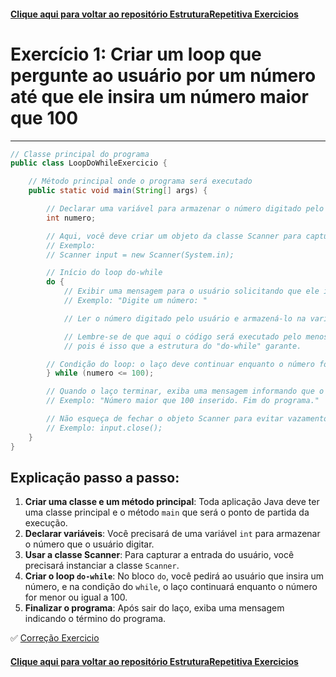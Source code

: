 #### [Clique aqui para voltar ao repositório EstruturaRepetitiva Exercicios](https://github.com/gabrielmelim/JAVA/tree/EstruturaRepetitiva/Java/docs/Exercicios)
# Exercício 1: Criar um loop que pergunte ao usuário por um número até que ele insira um número maior que 100

---

```java
// Classe principal do programa
public class LoopDoWhileExercicio {

    // Método principal onde o programa será executado
    public static void main(String[] args) {

        // Declarar uma variável para armazenar o número digitado pelo usuário
        int numero;

        // Aqui, você deve criar um objeto da classe Scanner para capturar a entrada do usuário
        // Exemplo:
        // Scanner input = new Scanner(System.in);

        // Início do loop do-while
        do {
            // Exibir uma mensagem para o usuário solicitando que ele insira um número
            // Exemplo: "Digite um número: "

            // Ler o número digitado pelo usuário e armazená-lo na variável "numero"

            // Lembre-se de que aqui o código será executado pelo menos uma vez,
            // pois é isso que a estrutura do "do-while" garante.

        // Condição do loop: o laço deve continuar enquanto o número for menor ou igual a 100
        } while (numero <= 100);

        // Quando o laço terminar, exiba uma mensagem informando que o número inserido é maior que 100
        // Exemplo: "Número maior que 100 inserido. Fim do programa."

        // Não esqueça de fechar o objeto Scanner para evitar vazamentos de recursos
        // Exemplo: input.close();
    }
}
```

## Explicação passo a passo:

1. **Criar uma classe e um método principal**: Toda aplicação Java deve ter uma classe principal e o método `main` que será o ponto de partida da execução.
2. **Declarar variáveis**: Você precisará de uma variável `int` para armazenar o número que o usuário digitar.
3. **Usar a classe Scanner**: Para capturar a entrada do usuário, você precisará instanciar a classe `Scanner`.
4. **Criar o loop `do-while`**: No bloco `do`, você pedirá ao usuário que insira um número, e na condição do `while`, o laço continuará enquanto o número for menor ou igual a 100.
5. **Finalizar o programa**: Após sair do laço, exiba uma mensagem indicando o término do programa.

✅ [Correção Exercicio](https://github.com/gabrielmelim/JAVA/blob/EstruturaRepetitiva/Java/codigo/ExerciciosDoWhile/LoopDoWhileExercicio.java)

#### [Clique aqui para voltar ao repositório EstruturaRepetitiva Exercicios](https://github.com/gabrielmelim/JAVA/tree/EstruturaRepetitiva/Java/docs/Exercicios)
